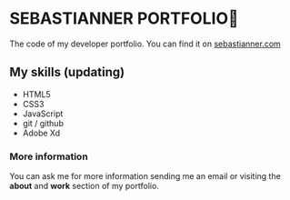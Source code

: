 # SEBASTIANNER PORTFOLIO💼
The code of my developer portfolio.
You can find it on [sebastianner.com](http://sebastianner.com "sebastianner.com")

## My skills (updating)
- HTML5
- CSS3
- JavaScript
- git / github
- Adobe Xd

### More information
You can ask me for more information sending me an email or visiting the **about** and **work** section of my portfolio.
